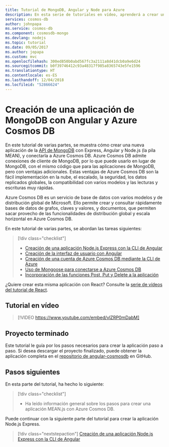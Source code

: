 ```yaml
---
title: Tutorial de MongoDB, Angular y Node para Azure
description: En esta serie de tutoriales en vídeo, aprenderá a crear una aplicación de MongoDB con Angular y Node en Azure Cosmos DB utilizando las mismas API que para MongoDB.
services: cosmos-db
author: johnpapa
ms.service: cosmos-db
ms.component: cosmosdb-mongo
ms.devlang: nodejs
ms.topic: tutorial
ms.date: 09/05/2017
ms.author: jopapa
ms.custom: mvc
ms.openlocfilehash: 300ed850b0abd567fc3a2111a8d41dcb0a9e6d24
ms.sourcegitcommit: b0f39746412c93a48317f985a8365743e5fe1596
ms.translationtype: HT
ms.contentlocale: es-ES
ms.lasthandoff: 12/04/2018
ms.locfileid: "52866624"
---
```

# <a name="create-a-mongodb-app-with-angular-and-azure-cosmos-db"></a>Creación de una aplicación de MongoDB con Angular y Azure Cosmos DB 

En este tutorial de varias partes, se muestra cómo crear una nueva aplicación de la [API de MongoDB](mongodb-introduction.md) con Express, Angular y Node.js (la pila MEAN), y conectarla a Azure Cosmos DB. Azure Cosmos DB admite conexiones de cliente de MongoDB, por lo que puede usarlo en lugar de MongoDB, con el mismo código que para las aplicaciones de MongoDB, pero con ventajas adicionales. Estas ventajas de Azure Cosmos DB son la fácil implementación en la nube, el escalado, la seguridad, los datos replicados globales, la compatibilidad con varios modelos y las lecturas y escrituras muy rápidas. 

Azure Cosmos DB es un servicio de base de datos con varios modelos y de distribución global de Microsoft. Ello permite crear y consultar rápidamente bases de datos de grafos, claves y valores, y documentos, que permiten sacar provecho de las funcionalidades de distribución global y escala horizontal en Azure Cosmos DB. 

En este tutorial de varias partes, se abordan las tareas siguientes:

> [!div class="checklist"]
> * [Creación de una aplicación Node.js Express con la CLI de Angular](tutorial-develop-mongodb-nodejs-part2.md)
> * [Creación de la interfaz de usuario con Angular](tutorial-develop-mongodb-nodejs-part3.md)
> * [Creación de una cuenta de Azure Cosmos DB mediante la CLI de Azure](tutorial-develop-mongodb-nodejs-part4.md) 
> * [Uso de Mongoose para conectarse a Azure Cosmos DB](tutorial-develop-mongodb-nodejs-part5.md)
> * [Incorporación de las funciones Post, Put y Delete a la aplicación](tutorial-develop-mongodb-nodejs-part6.md)

¿Quiere crear esta misma aplicación con React? Consulte la [serie de vídeos del tutorial de React](tutorial-develop-mongodb-react.md).

## <a name="video-walkthrough"></a>Tutorial en vídeo

> [!VIDEO https://www.youtube.com/embed/vlZRP0mDabM]

## <a name="finished-project"></a>Proyecto terminado 

Este tutorial le guía por los pasos necesarios para crear la aplicación paso a paso. Si desea descargar el proyecto finalizado, puede obtener la aplicación completa en el [repositorio de angular-cosmosdb](https://github.com/Azure-Samples/angular-cosmosdb) en GitHub.

## <a name="next-steps"></a>Pasos siguientes

En esta parte del tutorial, ha hecho lo siguiente:

> [!div class="checklist"]
> * Ha leído información general sobre los pasos para crear una aplicación MEAN.js con Azure Cosmos DB. 

Puede continuar con la siguiente parte del tutorial para crear la aplicación Node.js Express.

> [!div class="nextstepaction"]
> [Creación de una aplicación Node.js Express con la CLI de Angular](tutorial-develop-mongodb-nodejs-part2.md)
